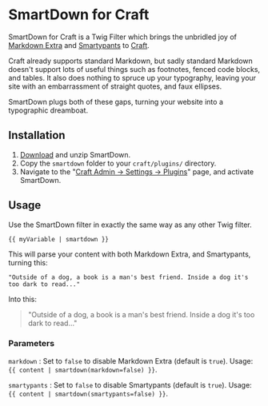 # SmartDown for Craft
SmartDown for Craft is a Twig Filter which brings the unbridled joy of [Markdown Extra][md_extra] and [Smartypants][smartypants] to [Craft][craft].

[craft]:http://buildwithcraft.com
[md_extra]:http://michelf.ca/projects/php-markdown/
[smartypants]:http://michelf.ca/projects/php-smartypants/

Craft already supports standard Markdown, but sadly standard Markdown doesn't support lots of useful things such as footnotes, fenced code blocks, and tables. It also does nothing to spruce up your typography, leaving your site with an embarrassment of straight quotes, and faux ellipses.

SmartDown plugs both of these gaps, turning your website into a typographic dreamboat.

## Installation
1. [Download][download] and unzip SmartDown.
2. Copy the `smartdown` folder to your `craft/plugins/` directory.
3. Navigate to the "[Craft Admin &rarr; Settings &rarr; Plugins][plugins]" page, and activate SmartDown.

[download]: https://github.com/experience/smartdown.craft-plugin/archive/master.zip
[plugins]: http://docs.buildwithcraft.com/cp/settings/plugins.html

## Usage
Use the SmartDown filter in exactly the same way as any other Twig filter.

~~~~~~~~~~
{{ myVariable | smartdown }}
~~~~~~~~~~

This will parse your content with both Markdown Extra, and Smartypants, turning this:

~~~~~~~~~~
"Outside of a dog, a book is a man's best friend. Inside a dog it's too dark to read..."
~~~~~~~~~~

Into this:

> "Outside of a dog, a book is a man's best friend. Inside a dog it's too dark to read..."

### Parameters

`markdown`
: Set to `false` to disable Markdown Extra (default is `true`). Usage: `{{ content | smartdown(markdown=false) }}`.

`smartypants`
: Set to `false` to disable Smartypants (default is `true`). Usage: `{{ content | smartdown(smartypants=false) }}`.

